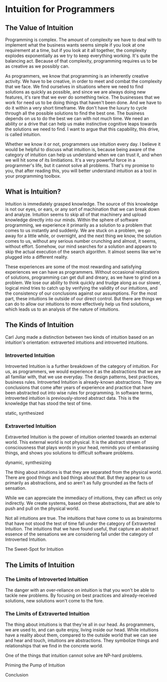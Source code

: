 # Intuition for Programmers

## The Value of Intuition

Programming is complex. The amount of complexity we have to deal with to implement what the business wants seems simple if you look at one requirement at a time, but if you look at it all together, the complexity explodes exponentially as we try to keep everything working. It's quite the balancing act. Because of that complexity, programming requires us to be as creative as we possibly can. 

As programmers, we know that programming is an inherently creative activity. We have to be creative, in order to meet and combat the complexity that we face. We find ourselves in situations where we need to find solutions as quickly as possible, and since we are always doing new features, it's rare that we ever do something twice. The businesses that we work for need us to be doing things that haven't been done. And we have to do it within a very short timeframe. We don't have the luxury to cycle through all the possible solutions to find the best one. The business depends on us to do the best we can with not much time. We need an ability or a drive that can help us make instinctive cognitive leaps towards the solutions we need to find. I want to argue that this capability, this drive, is called intuition. 

Whether we know it or not, programmers use intuition every day. I believe it would be helpful to discuss what intuition is, because being aware of the category of intuition can help us understand when we can trust it, and when we will hit some of its limitiations. It's a very powerful force in a programmer's life, but it cannot solve all problems. That's my promise to you, that after reading this, you will better understand intuition as a tool in your programming toolbox.

## What is Intuition?

Intuition is immediately grasped knowledge. The source of this knowledge is not our eyes, or ears, or any sort of machination that we can break down and analyze. Intuition seems to skip all of that machinery and upload knowledge directly into our minds. Within the sphere of software programming, we experience it primarily as a solution to a problem that comes to us instantly and suddenly. We are stuck on a problem, we go away for a little while, or overnight, and the next thing we know, the solution comes to us, without any serious number crunching and almost, it seems, without effort. Somehow, our mind searches for a solution and appears to skip the actual execution of the search algorithm. It almost seems like we're plugged into a different reality. 

These experiences are some of the most rewarding and satisfying experiences we can have as programmers. Without occasional realizations of solutions, programming can get dull and dreary, as we have to grind on a problem. We lose our ability to think quickly and trudge along as our slower, logical mind tries to catch up by verifying the validity of our intuitions, and the consistency of our conclusions against our assumptions. For the most part, these intuitions lie outside of our direct control. But there are things we can do to allow our intuitions to more effectively help us find solutions, which leads us to an analysis of the nature of intuitions.

## The Kinds of Intuition

Carl Jung made a distinction between two kinds of intuition based on an intuition's orientation: extraverted intuitions and introverted intuitions.

### Introverted Intuition

Introverted Intuition is a further breakdown of the category of intuition. For us, as programmers, we would experience it as the abstractions that we are all familiar with, that we use everyday. The design patterns, best practices, business rules. Introverted Intuition is already-known abstractions. They are conclusions that come after years of experience and practice that have been abstracted out into wise rules for programming. In software terms, introverted intuition is previously-stored abstract data. This is the knowledge that has stood the test of time.

static, synthesized

### Extraverted Intuition

Extraverted Intuition is the power of intuition oriented towards an external world. This external world is not physical. It is the abstract stream of consciousness that plays words in your head, reminds you of embarassing things, and shows you solutions to difficult software problems.

dynamic, synthesizing


The thing about intuitions is that they are separated from the physical world. There are good things and bad things about that. But they appear to us primarily as abstractions, and so aren't as fully grounded as the facts of sensation.

While we can appreciate the immediacy of intuitions, they can affect us only indirectly. We create systems, based on these abstractions, that are able to push and pull on the physical world.




Not all intuitions are true. The intuitions that have come to us as brainstorms that have not stood the test of time fall under the category of Extraverted Intuition. The intuitions that we have found useful, that capture an abstract essence of the sensations we are considering fall under the category of Introverted Intuition.

The Sweet-Spot for Intuition



## The Limits of Intuition


### The Limits of Introverted Intuition

The danger with an over-reliance on intuition is that you won't be able to tackle new problems. By focusing on best practices and already-received solutions, new solutions won't come to the fore.

### The Limits of Extraverted Intuition

The thing about intuitions is that they're all in our head. As programmers, we are used to, and can quite enjoy, living inside our head. While intuitions have a reality about them, compared to the outside world that we can see and hear and touch, intuitions are abstractions. They symbolize things and relationships that we find in the concrete world.

One of the things that intuition cannot solve are NP-hard problems. 

Priming the Pump of Intuition


Conclusion


